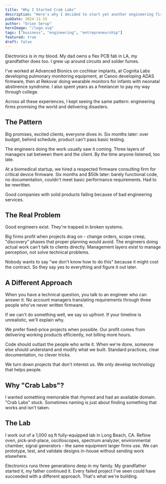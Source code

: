 ```yaml
---
title: "Why I Started Crab Labs"
description: "Here's why I decided to start yet another engineering firm and why we are different."
pubDate: 2024-11-15
author: "Orion Serup"
heroImage: "/logo.svg"
tags: ["business", "engineering", "entrepreneurship"]
featured: true
draft: false
---
```


Electronics is in my blood. My dad owns a flex PCB fab in LA, my grandfather does too. I grew up around circuits and solder fumes.

I've worked at Advanced Bionics on cochlear implants, at Cognita Labs developing pulmonary monitoring equipment, at Canoo developing ADAS firmware, then at Rekovar doing wearable monitors for infants with neonatal abstinence syndrome. I also spent years as a freelancer to pay my way through college.

Across all these experiences, I kept seeing the same pattern: engineering firms promising the world and delivering disasters.

## The Pattern

Big promises, excited clients, everyone dives in. Six months later: over budget, behind schedule, product can't pass basic testing.

The engineers doing the work usually saw it coming. Three layers of managers sat between them and the client. By the time anyone listened, too late.

At a biomedical startup, we hired a respected firmware consulting firm for critical device firmware. Six months and $50k later: barely functional code, no documentation, couldn't meet basic performance requirements. Had to be rewritten.

Good companies with solid products failing because of bad engineering services.

## The Real Problem

Good engineers exist. They're trapped in broken systems.

Big firms profit when projects drag on - change orders, scope creep, "discovery" phases that proper planning would avoid. The engineers doing actual work can't talk to clients directly. Management layers exist to manage perception, not solve technical problems.

Nobody wants to say "we don't know how to do this" because it might cost the contract. So they say yes to everything and figure it out later.

## A Different Approach

When you have a technical question, you talk to an engineer who can answer it. No account managers translating requirements through three people who've never written firmware.

If we can't do something well, we say so upfront. If your timeline is unrealistic, we'll explain why.

We prefer fixed-price projects when possible. Our profit comes from delivering working products efficiently, not billing more hours.

Code should outlast the people who write it. When we're done, someone else should understand and modify what we built. Standard practices, clear documentation, no clever tricks.

We turn down projects that don't interest us. We only develop technology that helps people.

## Why "Crab Labs"?

I wanted something memorable that rhymed and had an available domain. "Crab Labs" stuck. Sometimes naming is just about finding something that works and isn't taken.

## The Lab

I work out of a 1,000 sq ft fully-equipped lab in Long Beach, CA. Reflow oven, pick-and-place, oscilloscopes, spectrum analyzer, environmental chamber, signal generators - the same equipment larger firms use. We can prototype, test, and validate designs in-house without sending work elsewhere.

Electronics runs three generations deep in my family. My grandfather started it, my father continued it. Every failed project I've seen could have succeeded with a different approach. That's what we're building.